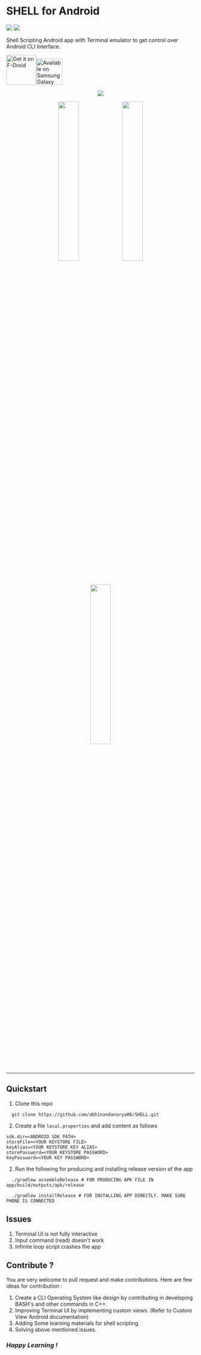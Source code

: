 # SHELL for Android 
<img src="https://img.shields.io/badge/Android-Java-red"> <img src="https://img.shields.io/badge/SHELL-%2Fsystem%2Fbin%2Fsh-orange">

Shell Scripting Android app with Terminal emulator to get control over Android CLI Interface.

[<img src="https://fdroid.gitlab.io/artwork/badge/get-it-on.png"
    alt="Get it on F-Droid"
    height="80">](https://f-droid.org/packages/in.ac.dducollegedu.shell)[<img src="https://img.samsungapps.com/seller/images/badges/galaxyStore/png_big/GalaxyStore_English.png?ver=1626197462000"
    alt="Available on Samsung Galaxy Store"
    height="70">](https://galaxy.store/ashell)


<p align="center">
  <img src="https://github.com/abhinandanarya06/SHELL/blob/main/fastlane/metadata/android/en-US/images/phoneScreenshots/main.jpg?raw=true">
</p>
<p align="center">
  <img src="https://github.com/abhinandanarya06/SHELL/blob/main/fastlane/metadata/android/en-US/images/phoneScreenshots/1.jpg?raw=true" width="33%">
  <img src="https://github.com/abhinandanarya06/SHELL/blob/main/fastlane/metadata/android/en-US/images/phoneScreenshots/2.jpg?raw=true" width="33%">
  <img src="https://github.com/abhinandanarya06/SHELL/blob/main/fastlane/metadata/android/en-US/images/phoneScreenshots/3.jpg?raw=true" width="33%">
</p>

---





## Quickstart
1. Clone this repo
```
  git clone https://github.com/abhinandanarya06/SHELL.git
```
2. Create a file ```local.properties``` and add content as follows
```
sdk.dir=<ANDROID SDK PATH>
storeFile=<YOUR KEYSTORE FILE>
keyAlias=<YOUR KEYSTORE KEY ALIAS>
storePassword=<YOUR KEYSTORE PASSWORD>
keyPassword=<YOUR KEY PASSWORD>
```

2. Run the following for producing and installing release version of the app
```
  ./gradlew assembleRelease # FOR PRODUCING APK FILE IN app/build/outputs/apk/release
  
  ./gradlew installRelease # FOR INSTALLING APP DIRECTLY. MAKE SURE PHONE IS CONNECTED
```

## Issues
1. Terminal UI is not fully interactive
2. Input command (read) doesn't work 
3. Infinite loop script crashes the app

## Contribute ?
You are very welcome to pull request and make contributions.
Here are few ideas for contribution : 
1. Create a CLI Operating System like design by contributing in developing BASH's and other commands in C++.
2. Improving Terminal UI by implementing custom views. (Refer to Custom View Android documentation)
3. Adding Some learning materials for shell scripting.
4. Solving above mentioned issues.

### *Happy Learning !*
